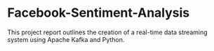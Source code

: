 # Facebook-Sentiment-Analysis
This project report outlines the creation of a real-time data streaming system using Apache Kafka and Python.
